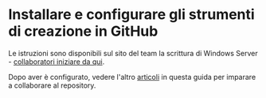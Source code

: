 <properties
pageTitle="Installare e configurare gli strumenti di creazione in GitHub"
description="Gli strumenti e passaggi per configurare per scrivere il contenuto di Windows Server in GitHub."
services="contributor-guide"
documentationCenter=""
authors="Kathydav"  
manager="dongill" />

<tags
ms.service=""
 ms.devlang=""
 ms.topic="article"
  ms.tgt_pltfrm=""
  ms.workload=""
  ms.date="09/06/2016"
  ms.author="kathydav" />

# <a name="install-and-set-up-tools-for-authoring-in-github"></a>Installare e configurare gli strumenti di creazione in GitHub

Le istruzioni sono disponibili sul sito del team la scrittura di Windows Server - [collaboratori iniziare da qui](https://microsoft.sharepoint.com/teams/WindowsServerContent/SitePages/Contributors%20start%20here.aspx).

Dopo aver è configurato, vedere l'altro [articoli](Contributor-index.md) in questa guida per imparare a collaborare al repository.

